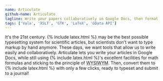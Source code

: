 ```yaml
---
name: Articulate
github-name: Articulate
tagline: Write your papers collaboratively in Google Docs, then format them in LaTeX
tags: ['Vala', 'XSLT', 'GTK', 'LaTeX', 'GData API']
---
```

It's the 21st century.
{% include latex.html %} may be the best possible typesetting system for scientific articles, but scientists don't want to type markup by hand anymore.
These days, we want tools that allow us to write easily and collaboratively.
Articulate lets you write your articles in Google Docs, while still using {% include latex.html %}'s excellent facilities for math formulas and sticking to the principle of <abbr title="What You See Is What You Mean">WYSIWYM</abbr>.
Then, convert them to {% include latex.html %} with only a few clicks, ready to typeset and submit to a journal!
